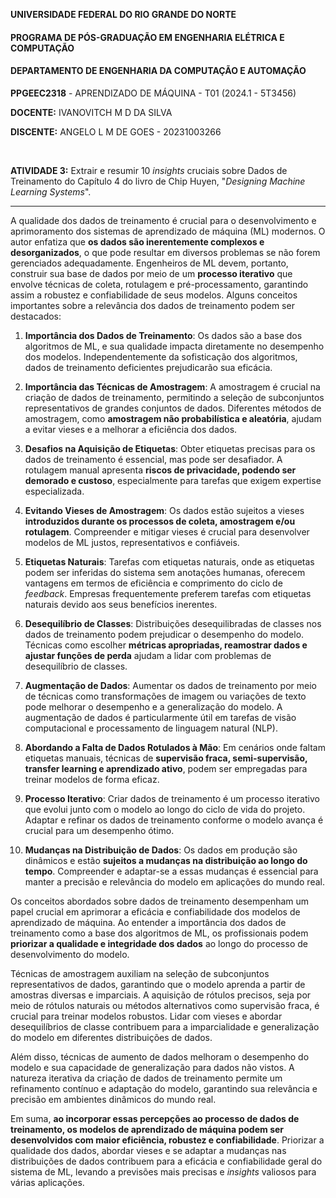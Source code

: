 ﻿
﻿**UNIVERSIDADE FEDERAL DO RIO GRANDE DO NORTE**

#### **PROGRAMA DE PÓS-GRADUAÇÃO EM ENGENHARIA ELÉTRICA E COMPUTAÇÃO**

#### **DEPARTAMENTO DE ENGENHARIA DA COMPUTAÇÃO E AUTOMAÇÃO**

  

**PPGEEC2318** - APRENDIZADO DE MÁQUINA - T01 (2024.1 - 5T3456)

  

**DOCENTE:** IVANOVITCH M D DA SILVA

**DISCENTE:** ANGELO L M DE GOES - 20231003266

  

<br>

  

**ATIVIDADE 3:** Extrair e resumir 10 *insights* cruciais sobre Dados de Treinamento do Capítulo 4 do livro de Chip Huyen, "*Designing Machine Learning Systems*".

---

A qualidade dos dados de treinamento é crucial para o desenvolvimento e aprimoramento dos sistemas de aprendizado de máquina (ML) modernos. O autor enfatiza que **os dados são inerentemente complexos e desorganizados**, o que pode resultar em diversos problemas se não forem gerenciados adequadamente. Engenheiros de ML devem, portanto, construir sua base de dados por meio de um **processo iterativo** que envolve técnicas de coleta, rotulagem e pré-processamento, garantindo assim a robustez e confiabilidade de seus modelos. Alguns conceitos importantes sobre a relevância dos dados de treinamento podem ser destacados:

1. **Importância dos Dados de Treinamento**: Os dados são a base dos algoritmos de ML, e sua qualidade impacta diretamente no desempenho dos modelos. Independentemente da sofisticação dos algoritmos, dados de treinamento deficientes prejudicarão sua eficácia.

2. **Importância das Técnicas de Amostragem**: A amostragem é crucial na criação de dados de treinamento, permitindo a seleção de subconjuntos representativos de grandes conjuntos de dados. Diferentes métodos de amostragem, como **amostragem não probabilística e aleatória**, ajudam a evitar vieses e a melhorar a eficiência dos dados.

3. **Desafios na Aquisição de Etiquetas**: Obter etiquetas precisas para os dados de treinamento é essencial, mas pode ser desafiador. A rotulagem manual apresenta **riscos de privacidade, podendo ser demorado e custoso**, especialmente para tarefas que exigem expertise especializada.

4. **Evitando Vieses de Amostragem**: Os dados estão sujeitos a vieses **introduzidos durante os processos de coleta, amostragem e/ou rotulagem**. Compreender e mitigar vieses é crucial para desenvolver modelos de ML justos, representativos e confiáveis.

5. **Etiquetas Naturais**: Tarefas com etiquetas naturais, onde as etiquetas podem ser inferidas do sistema sem anotações humanas, oferecem vantagens em termos de eficiência e comprimento do ciclo de *feedback*. Empresas frequentemente preferem tarefas com etiquetas naturais devido aos seus benefícios inerentes.

6. **Desequilíbrio de Classes**: Distribuições desequilibradas de classes nos dados de treinamento podem prejudicar o desempenho do modelo. Técnicas como escolher **métricas apropriadas, reamostrar dados e ajustar funções de perda** ajudam a lidar com problemas de desequilíbrio de classes.

7. **Augmentação de Dados**: Aumentar os dados de treinamento por meio de técnicas como transformações de imagem ou variações de texto pode melhorar o desempenho e a generalização do modelo. A augmentação de dados é particularmente útil em tarefas de visão computacional e processamento de linguagem natural (NLP).

8. **Abordando a Falta de Dados Rotulados à Mão**: Em cenários onde faltam etiquetas manuais, técnicas de **supervisão fraca, semi-supervisão, transfer learning e aprendizado ativo**, podem ser empregadas para treinar modelos de forma eficaz.

9. **Processo Iterativo**: Criar dados de treinamento é um processo iterativo que evolui junto com o modelo ao longo do ciclo de vida do projeto. Adaptar e refinar os dados de treinamento conforme o modelo avança é crucial para um desempenho ótimo.

10. **Mudanças na Distribuição de Dados**: Os dados em produção são dinâmicos e estão **sujeitos a mudanças na distribuição ao longo do tempo**. Compreender e adaptar-se a essas mudanças é essencial para manter a precisão e relevância do modelo em aplicações do mundo real.

Os conceitos abordados sobre dados de treinamento desempenham um papel crucial em aprimorar a eficácia e confiabilidade dos modelos de aprendizado de máquina. Ao entender a importância dos dados de treinamento como a base dos algoritmos de ML, os profissionais podem **priorizar a qualidade e integridade dos dados** ao longo do processo de desenvolvimento do modelo.

Técnicas de amostragem auxiliam na seleção de subconjuntos representativos de dados, garantindo que o modelo aprenda a partir de amostras diversas e imparciais. A aquisição de rótulos precisos, seja por meio de rótulos naturais ou métodos alternativos como supervisão fraca, é crucial para treinar modelos robustos. Lidar com vieses e abordar desequilíbrios de classe contribuem para a imparcialidade e generalização do modelo em diferentes distribuições de dados.

Além disso, técnicas de aumento de dados melhoram o desempenho do modelo e sua capacidade de generalização para dados não vistos. A natureza iterativa da criação de dados de treinamento permite um refinamento contínuo e adaptação do modelo, garantindo sua relevância e precisão em ambientes dinâmicos do mundo real.

Em suma, **ao incorporar essas percepções ao processo de dados de treinamento, os modelos de aprendizado de máquina podem ser desenvolvidos com maior eficiência, robustez e confiabilidade**. Priorizar a qualidade dos dados, abordar vieses e se adaptar a mudanças nas distribuições de dados contribuem para a eficácia e confiabilidade geral do sistema de ML, levando a previsões mais precisas e *insights* valiosos para várias aplicações.
